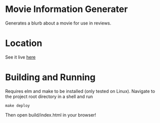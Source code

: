 # Movie Information Generater #
Generates a blurb about a movie for use in reviews.

# Location #
See it live [here](search.rhbrook.co.uk)

# Building and Running #
Requires elm and make to be installed (only tested on Linux).
Navigate to the project root directory in a shell and run

    make deploy
  
Then open build/index.html in your browser!
